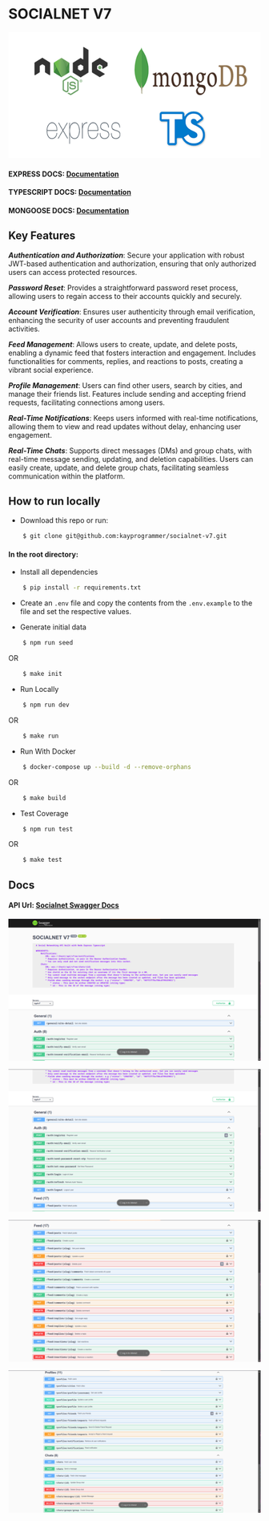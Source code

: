 # SOCIALNET V7

![alt text](https://github.com/kayprogrammer/socialnet-v7/blob/main/display/disp1.png?raw=true)


#### EXPRESS DOCS: [Documentation](https://expressjs.com/)
#### TYPESCRIPT DOCS: [Documentation](https://www.typescriptlang.org/docs/)
#### MONGOOSE DOCS: [Documentation](https://mongoosejs.com/docs/) 

## Key Features
***Authentication and Authorization***: Secure your application with robust JWT-based authentication and authorization, ensuring that only authorized users can access protected resources.

***Password Reset***: Provides a straightforward password reset process, allowing users to regain access to their accounts quickly and securely.

***Account Verification***: Ensures user authenticity through email verification, enhancing the security of user accounts and preventing fraudulent activities.

***Feed Management***: Allows users to create, update, and delete posts, enabling a dynamic feed that fosters interaction and engagement. Includes functionalities for comments, replies, and reactions to posts, creating a vibrant social experience.

***Profile Management***: Users can find other users, search by cities, and manage their friends list. Features include sending and accepting friend requests, facilitating connections among users.

***Real-Time Notifications***: Keeps users informed with real-time notifications, allowing them to view and read updates without delay, enhancing user engagement.

***Real-Time Chats***: Supports direct messages (DMs) and group chats, with real-time message sending, updating, and deletion capabilities. Users can easily create, update, and delete group chats, facilitating seamless communication within the platform.


## How to run locally
* Download this repo or run: 
```bash
    $ git clone git@github.com:kayprogrammer/socialnet-v7.git
```

#### In the root directory:
- Install all dependencies
```bash
    $ pip install -r requirements.txt
```
- Create an `.env` file and copy the contents from the `.env.example` to the file and set the respective values.

- Generate initial data
```bash
    $ npm run seed
```
OR
```bash
    $ make init
```
- Run Locally
```bash
    $ npm run dev
```
OR
```bash
    $ make run
```

- Run With Docker
```bash
    $ docker-compose up --build -d --remove-orphans
```
OR
```bash
    $ make build
```

- Test Coverage
```bash
    $ npm run test
```
OR
```bash
    $ make test
```

## Docs
#### API Url: [Socialnet Swagger Docs](https://socialnet-express.vercel.app/) 

![alt text](https://github.com/kayprogrammer/socialnet-v7/blob/main/display/disp2.png?raw=true)

![alt text](https://github.com/kayprogrammer/socialnet-v7/blob/main/display/disp3.png?raw=true)

![alt text](https://github.com/kayprogrammer/socialnet-v7/blob/main/display/disp4.png?raw=true)

![alt text](https://github.com/kayprogrammer/socialnet-v7/blob/main/display/disp5.png?raw=true)